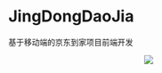 # JingDongDaoJia
基于移动端的京东到家项目前端开发
<div align=center>
  <img src="https://user-images.githubusercontent.com/42641927/139575453-c6dfe26a-01b4-443a-aafb-737aa8d8aade.gif" />
</div>

